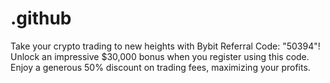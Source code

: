 # .github
Take your crypto trading to new heights with Bybit Referral Code: "50394"! Unlock an impressive $30,000 bonus when you register using this code. Enjoy a generous 50% discount on trading fees, maximizing your profits.

